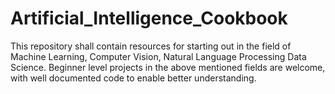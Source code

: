 # Artificial_Intelligence_Cookbook

This repository shall contain resources for starting out in the field of Machine Learning, Computer Vision, Natural Language Processing 
Data Science. Beginner level projects in the above mentioned fields are welcome, with well documented code to enable better understanding.

